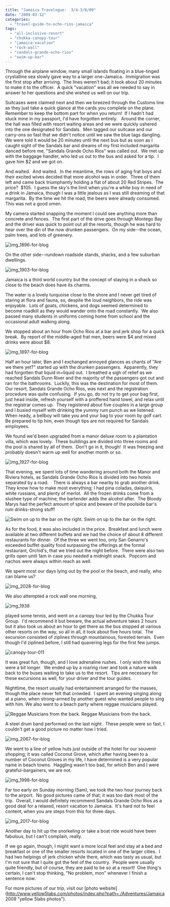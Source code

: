 ```yaml
---
title: "Jamaica Travelogue:  3/4-3/8/09"
date: "2009-03-12"
categories:
  - "travel-guide-to-ocho-rios-jamaica"
tags:
  - "all-inclusive-resort"
  - "chukka-canopy-tour"
  - "jamaica-vacation"
  - "rock-wall"
  - "sandals-grande-ocho-rios"
  - "swim-up-bar"
---
```


Through the airplane window, many small islands floating in a blue-tinged crystalline sea slowly gave way to a larger one-Jamaica.  Immigration was the first stop after arriving.  The lines weren't bad; it took about 20 minutes to make it to the officer.  A quick "vacation" was all we needed to say in answer to her questions and she wished us well on our trip.

Suitcases were claimed next and then we breezed through the Customs line as they just take a quick glance at the cards you complete on the plane. Remember to keep the bottom part for when you return!  If I hadn't had stuck mine in my passport, I'd have forgotten entirely.   Around the corner, the hall was filled with resort waiting areas and we were quickly ushered into the one designated for Sandals.  Men tagged our suitcase and our carry-ons so fast that we didn't notice until we saw the blue tags dangling.  We were told it would be 20 minutes until the next bus but as soon as I caught sight of the Sandals bar and dreams of my first included margarita danced before me, "Sandals Grande Ocho Rios" was called out.  We met up with the baggage handler, who led us out to the bus and asked for a tip.  I gave him $2 and we got on.

And waited.  And waited.  In the meantime, the rows of aging frat boys and their excited wives decided that more alcohol was in order.  Three of them left and came back triumphantly holding a flat of about 20 Red Stripes.  The price?  $105.  I guess the sky's the limit when you're a white boy in need of a drink in Jamaica, though I was a little jealous as I was still dreaming of that margarita.  By the time we hit the road, the beers were already consumed.  This was not a good omen.

My camera started snapping the moment I could see anything more than concrete and fences.  The first part of the drive goes through Montego Bay and the driver was quick to point out all the resorts, though he was hard to hear over the din of the now drunken passengers.  On my side--the ocean, palm trees, and lots of greenery.

![img_1896-for-blog](http://www.rebeccagomezfarrell.com/wp-content/uploads/2009/03/img_1896-for-blog-300x200.jpg "img_1896-for-blog")

On the other side--rundown roadside stands, shacks, and a few suburban dwellings.

![img_1903-for-blog](http://www.rebeccagomezfarrell.com/wp-content/uploads/2009/03/img_1903-for-blog-300x200.jpg "img_1903-for-blog")

Jamaica is a third world country but the concept of staying in a shack so close to the beach does have its charms.

The water is a lovely turquoise close to the shore and I never get tired of staring at flora and fauna, so, despite the loud neighbors, the ride was enjoyable.  Lots of goats, chickens, and dogs seemed determined to become roadkill as they would wander onto the road constantly.  We also passed many students in uniforms coming home from school and the occasional adult walking along.

We stopped about an hour from Ocho Rios at a bar and jerk shop for a quick break.  By report of the middle-aged frat men, beers were $4 and mixed drinks were about $8.

![img_1897-for-blog](http://www.rebeccagomezfarrell.com/wp-content/uploads/2009/03/img_1897-for-blog-300x200.jpg "img_1897-for-blog")

Half an hour later, Ben and I exchanged annoyed glances as chants of "Are we there yet?" started up with the drunken passengers.  Apparently, they had forgotten that liquid in=liquid out.  I breathed a sigh of relief as we reached Sandals Dunn River and the majority of the passengers got out and ran for the bathrooms.  Luckily, this was the destination for most of them.  Our resort, Sandals Grande Ocho Rios, was next and the registration procedure was quite confusing.  If you go, do not try to get your bag first, just head inside, refresh yourself with a proffered hand towel, and relax until the registrar comes up.  They registered about five couples in a large group and I busied myself with drinking the yummy rum punch as we listened.   When ready, a bellboy will take you and your bag to your room by golf cart.  Be prepared to tip him, even though tips are not required for Sandals employees.

We found we'd been upgraded from a manor deluxe room to a plantation villa, which was lovely.  These buildings are divided into three rooms and the pool is shared by all of them.  Don't go in it, though!  It was freezing and probably doesn't warm up well for another month or so.

![img_1927-for-blog](http://www.rebeccagomezfarrell.com/wp-content/uploads/2009/03/img_1927-for-blog-300x200.jpg "img_1927-for-blog")

That evening, we spent lots of time wandering around both the Manor and Riviera hotels, as Sandals Grande Ocho Rios is divided into two hotels separated by a road.    There is always a bar nearby to grab another drink.  They know how to make most everything; I had pina coladas, daiquiris, white russians, and plenty of merlot.  All the frozen drinks come from a slushee type of machine; the bartender adds the alcohol after.  The Bloody Marys had the perfect amount of spice and beware of the poolside bar's rum drinks-strong stuff!




<div class="caption">

![Swim on up to the bar on the right.](http://www.rebeccagomezfarrell.com/wp-content/uploads/2009/03/img_1946-for-blog-300x200.jpg "img_1946-for-blog") Swim on up to the bar on the right.</div>


As for the food, it was also included in the price.  Breakfast and lunch were available at two different buffets and we had the choice of about 8 different restaurants for dinner.  Of the three we went too, only San Genarro's exceeded buffet quality food surpassing the offerings at the formal restaurant, Orchid's, that we tried out the night before.  There were also two grills open until 1am in case you needed a midnight snack.  Popcorn and nachos were always within reach as well.

We spent most our days lying out by the pool or the beach, and really, who can blame us?

![img_2028-for-blog](http://www.rebeccagomezfarrell.com/wp-content/uploads/2009/03/img_2028-for-blog-300x200.jpg "img_2028-for-blog")

We also attempted a rock wall one morning,

![img_1938](http://www.rebeccagomezfarrell.com/wp-content/uploads/2009/03/img_1938-682x1024.jpg "img_1938")

played some tennis, and went on a canopy tour led by the Chukka Tour Group.  I'd recommend it but beware, the actual adventure takes 2 hours but it also took us about an hour to get there as the bus stopped at various other resorts on the way, so all in all, it took about five hours total.  The excursion consisted of ziplines through mountainous, forested terrain.  Even though I'd ziplined before, I still had quavering legs for the first few jumps.

![canopy-tour-011](http://www.rebeccagomezfarrell.com/wp-content/uploads/2009/03/canopy-tour-011-300x225.jpg "canopy-tour-011")

It was great fun, though, and I love adrenaline rushes.  I only wish the lines were a bit longer.  We ended up by a roaring river and took a nature walk back to the buses waiting to take us to the resort.  Tips are necessary for these excursions as well, for your driver and the tour guides.

Nighttime, the resort usually had entertainment arranged for the masses, though the place never felt that crowded.  I spent an evening singing along at a piano, when strong-armed by another guest who wanted people to sing with him. We also went to a beach party where reggae musicians played.




<div class="caption">

![Reggae Musicians from the back.](http://www.rebeccagomezfarrell.com/wp-content/uploads/2009/03/img_1977-for-blog-300x200.jpg "img_1977-for-blog") Reggae Musicians from the back.</div>


A steel drum band performed on the last night.  These people were so fast, I couldn't get a good picture no matter how I tried.

![img_2067-for-blog](http://www.rebeccagomezfarrell.com/wp-content/uploads/2009/03/img_2067-for-blog-300x200.jpg "img_2067-for-blog")

We went to a line of yellow huts just outside of the hotel for our souvenir shopping; it was called Coconut Grove, which after having been to a number of Coconut Groves in my life, I have determined is a very popular name in beach towns.  Haggling wasn't too bad, for which Ben and I were grateful-bargainers, we are not.

![img_1998-for-blog](http://www.rebeccagomezfarrell.com/wp-content/uploads/2009/03/img_1998-for-blog-300x200.jpg "img_1998-for-blog")

Far too early on Sunday morning (5am), we took the two hour journey back to the airport.  No good pictures came of that; it was too dark most of the trip.  Overall, I would definitely recommend Sandals Grande Ocho Rios as a good deal for a relaxed, resort vacation to Jamaica.  It's hard not to feel content, when you are steps from this for three days.

![img_2017-for-blog](http://www.rebeccagomezfarrell.com/wp-content/uploads/2009/03/img_2017-for-blog-300x200.jpg "img_2017-for-blog")

Another day to hit up the snorkeling or take a boat ride would have been fabulous, but I can't complain, really.

If we go again, though, I might want a more local feel and stay at a bed and breakfast or one of the smaller resorts located in one of the larger cities.  I had two helpings of jerk chicken while there, which was tasty as usual, but I'm not sure that I quite got the feel of the country.  People were usually quite friendly, but of course, they are paid to be so at a resort!  One thing's certain, I can't stop thinking, "No problem, mon" whenever I finish a sentence now.

For more pictures of our trip, visit our [photo website](http://www.yellow5labs.com/photos/index.php?path=./Adventures/Jamaica 2009 "yellow 5labs photos").
